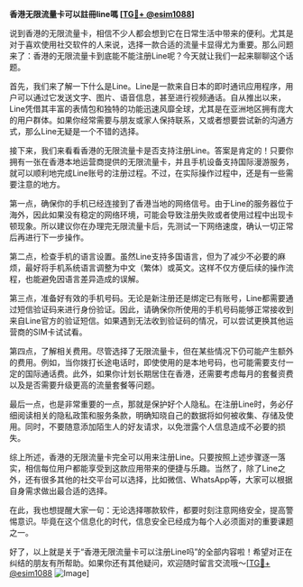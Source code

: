 **香港无限流量卡可以註冊line嗎 [[TG💪+ @esim1088](https://t.me/s/esim1088)]**

说到香港的无限流量卡，相信不少人都会想到它在日常生活中带来的便利。尤其是对于喜欢使用社交软件的人来说，选择一款合适的流量卡显得尤为重要。那么问题来了：香港的无限流量卡到底能不能注册Line呢？今天就让我们一起来聊聊这个话题。

首先，我们来了解一下什么是Line。Line是一款来自日本的即时通讯应用程序，用户可以通过它发送文字、图片、语音信息，甚至进行视频通话。自从推出以来，Line凭借其丰富的表情包和独特的功能迅速风靡全球，尤其是在亚洲地区拥有庞大的用户群体。如果你经常需要与朋友或家人保持联系，又或者想要尝试新的沟通方式，那么Line无疑是一个不错的选择。

接下来，我们来看看香港的无限流量卡是否支持注册Line。答案是肯定的！只要你拥有一张在香港本地运营商提供的无限流量卡，并且手机设备支持国际漫游服务，就可以顺利地完成Line账号的注册过程。不过，在实际操作过程中，还是有一些需要注意的地方。

第一点，确保你的手机已经连接到了香港当地的网络信号。由于Line的服务器位于海外，因此如果没有稳定的网络环境，可能会导致注册失败或者使用过程中出现卡顿现象。所以建议你在办理完无限流量卡后，先测试一下网络速度，确认一切正常后再进行下一步操作。

第二点，检查手机的语言设置。虽然Line支持多国语言，但为了减少不必要的麻烦，最好将手机系统语言调整为中文（繁体）或英文。这样不仅方便后续的操作流程，也能避免因语言差异造成的误解。

第三点，准备好有效的手机号码。无论是新注册还是绑定已有账号，Line都需要通过短信验证码来进行身份验证。因此，请确保你所使用的手机号码能够正常接收到来自Line官方的验证短信。如果遇到无法收到验证码的情况，可以尝试更换其他运营商的SIM卡试试看。

第四点，了解相关费用。尽管选择了无限流量卡，但在某些情况下仍可能产生额外的费用。例如，当你拨打长途电话时，即使使用的是本地号码，也可能需要支付一定的国际通话费。此外，如果你计划长期居住在香港，还需要考虑每月的套餐资费以及是否需要升级更高的流量套餐等问题。

最后一点，也是非常重要的一点，那就是保护好个人隐私。在注册Line时，务必仔细阅读相关的隐私政策和服务条款，明确知晓自己的数据将如何被收集、存储及使用。同时，不要随意添加陌生人的好友请求，以免泄露个人信息造成不必要的损失。

综上所述，香港的无限流量卡完全可以用来注册Line。只要按照上述步骤逐一落实，相信每位用户都能享受到这款应用带来的便捷与乐趣。当然了，除了Line之外，还有很多其他的社交平台可以选择，比如微信、WhatsApp等，大家可以根据自身需求做出最合适的选择。

在此，我也想提醒大家一句：无论选择哪款软件，都要时刻注意网络安全，提高警惕意识。毕竟在这个信息化的时代，信息安全已经成为每个人必须面对的重要课题之一。

好了，以上就是关于“香港无限流量卡可以注册Line吗”的全部内容啦！希望对正在纠结的朋友有所帮助。如果你还有其他疑问，欢迎随时留言交流哦～[[TG💪+ @esim1088](https://t.me/s/esim1088) ![Image](https://i.postimg.cc/4NQfJmqS/Snipaste-2025-05-13-00-14-12.png)]